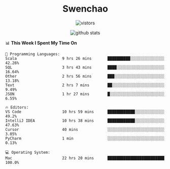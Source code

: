 <h1 align="center">Swenchao</h3>

<p align="center">
  <img src="https://visitor-badge.glitch.me/badge?page_id=Swenchao" alt="vistors" />
</p>

<p align="center">
  <img src="https://github-readme-stats.vercel.app/api?username=Swenchao&count_private=true&show_icons=true&theme=vue-dark&hide_title=true" alt="github stats" />
</p>

<!--START_SECTION:waka-->
📊 **This Week I Spent My Time On** 

```text
💬 Programming Languages: 
Scala                    9 hrs 26 mins       ██████████░░░░░░░░░░░░░░░   42.26% 
SQL                      3 hrs 43 mins       ████░░░░░░░░░░░░░░░░░░░░░   16.64% 
Other                    2 hrs 56 mins       ███░░░░░░░░░░░░░░░░░░░░░░   13.18% 
Text                     2 hrs 7 mins        ██░░░░░░░░░░░░░░░░░░░░░░░   9.49% 
JSON                     1 hr 27 mins        █░░░░░░░░░░░░░░░░░░░░░░░░   6.55%

🔥 Editors: 
VS Code                  10 hrs 59 mins      ████████████░░░░░░░░░░░░░   49.2% 
IntelliJ IDEA            10 hrs 38 mins      ████████████░░░░░░░░░░░░░   47.63% 
Cursor                   40 mins             ░░░░░░░░░░░░░░░░░░░░░░░░░   3.05% 
PyCharm                  1 min               ░░░░░░░░░░░░░░░░░░░░░░░░░   0.13%

💻 Operating System: 
Mac                      22 hrs 20 mins      █████████████████████████   100.0%

```


<!--END_SECTION:waka-->
